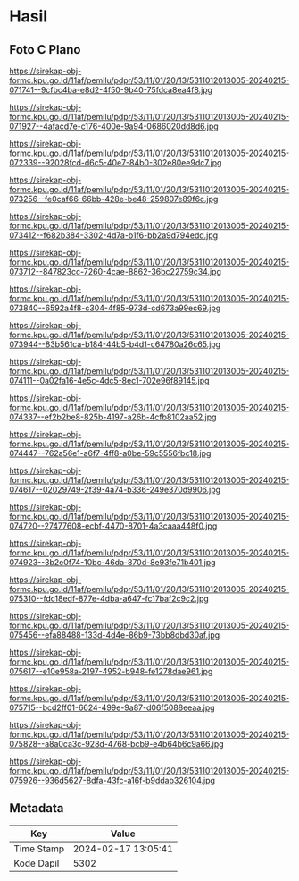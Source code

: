 # Hasil

## Foto C Plano

https://sirekap-obj-formc.kpu.go.id/11af/pemilu/pdpr/53/11/01/20/13/5311012013005-20240215-071741--9cfbc4ba-e8d2-4f50-9b40-75fdca8ea4f8.jpg

https://sirekap-obj-formc.kpu.go.id/11af/pemilu/pdpr/53/11/01/20/13/5311012013005-20240215-071927--4afacd7e-c176-400e-9a94-0686020dd8d6.jpg

https://sirekap-obj-formc.kpu.go.id/11af/pemilu/pdpr/53/11/01/20/13/5311012013005-20240215-072339--92028fcd-d6c5-40e7-84b0-302e80ee9dc7.jpg

https://sirekap-obj-formc.kpu.go.id/11af/pemilu/pdpr/53/11/01/20/13/5311012013005-20240215-073256--fe0caf66-66bb-428e-be48-259807e89f6c.jpg

https://sirekap-obj-formc.kpu.go.id/11af/pemilu/pdpr/53/11/01/20/13/5311012013005-20240215-073412--f682b384-3302-4d7a-b1f6-bb2a9d794edd.jpg

https://sirekap-obj-formc.kpu.go.id/11af/pemilu/pdpr/53/11/01/20/13/5311012013005-20240215-073712--847823cc-7260-4cae-8862-36bc22759c34.jpg

https://sirekap-obj-formc.kpu.go.id/11af/pemilu/pdpr/53/11/01/20/13/5311012013005-20240215-073840--6592a4f8-c304-4f85-973d-cd673a99ec69.jpg

https://sirekap-obj-formc.kpu.go.id/11af/pemilu/pdpr/53/11/01/20/13/5311012013005-20240215-073944--83b561ca-b184-44b5-b4d1-c64780a26c65.jpg

https://sirekap-obj-formc.kpu.go.id/11af/pemilu/pdpr/53/11/01/20/13/5311012013005-20240215-074111--0a02fa16-4e5c-4dc5-8ec1-702e96f89145.jpg

https://sirekap-obj-formc.kpu.go.id/11af/pemilu/pdpr/53/11/01/20/13/5311012013005-20240215-074337--ef2b2be8-825b-4197-a26b-4cfb8102aa52.jpg

https://sirekap-obj-formc.kpu.go.id/11af/pemilu/pdpr/53/11/01/20/13/5311012013005-20240215-074447--762a56e1-a6f7-4ff8-a0be-59c5556fbc18.jpg

https://sirekap-obj-formc.kpu.go.id/11af/pemilu/pdpr/53/11/01/20/13/5311012013005-20240215-074617--02029749-2f39-4a74-b336-249e370d9906.jpg

https://sirekap-obj-formc.kpu.go.id/11af/pemilu/pdpr/53/11/01/20/13/5311012013005-20240215-074720--27477608-ecbf-4470-8701-4a3caaa448f0.jpg

https://sirekap-obj-formc.kpu.go.id/11af/pemilu/pdpr/53/11/01/20/13/5311012013005-20240215-074923--3b2e0f74-10bc-46da-870d-8e93fe71b401.jpg

https://sirekap-obj-formc.kpu.go.id/11af/pemilu/pdpr/53/11/01/20/13/5311012013005-20240215-075310--fdc18edf-877e-4dba-a647-fc17baf2c9c2.jpg

https://sirekap-obj-formc.kpu.go.id/11af/pemilu/pdpr/53/11/01/20/13/5311012013005-20240215-075456--efa88488-133d-4d4e-86b9-73bb8dbd30af.jpg

https://sirekap-obj-formc.kpu.go.id/11af/pemilu/pdpr/53/11/01/20/13/5311012013005-20240215-075617--e10e958a-2197-4952-b948-fe1278dae961.jpg

https://sirekap-obj-formc.kpu.go.id/11af/pemilu/pdpr/53/11/01/20/13/5311012013005-20240215-075715--bcd2ff01-6624-499e-9a87-d06f5088eeaa.jpg

https://sirekap-obj-formc.kpu.go.id/11af/pemilu/pdpr/53/11/01/20/13/5311012013005-20240215-075828--a8a0ca3c-928d-4768-bcb9-e4b64b6c9a66.jpg

https://sirekap-obj-formc.kpu.go.id/11af/pemilu/pdpr/53/11/01/20/13/5311012013005-20240215-075926--936d5627-8dfa-43fc-a16f-b9ddab326104.jpg


## Metadata

| Key        | Value               |
| ---------- | ------------------- |
| Time Stamp | 2024-02-17 13:05:41 |
| Kode Dapil | 5302                |




